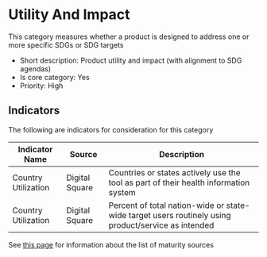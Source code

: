 # Utility And Impact

This category measures whether a product is designed to address one or more specific SDGs or 
SDG targets

* Short description: Product utility and impact (with alignment to SDG agendas)
* Is core category: Yes
* Priority: High


## Indicators

The following are indicators for consideration for this category

| Indicator Name | Source | Description | 
| --- | --- | --- |
| Country Utilization | Digital Square | Countries or states actively use the tool as part of their health information system |
| Country Utilization | Digital Square | Percent of total nation-wide or state-wide target users routinely using product/service as intended |


See [this page](sources.md) for information about the list of maturity sources
